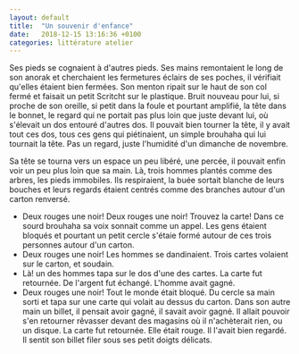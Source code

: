 ```yaml
---
layout: default
title:  "Un souvenir d'enfance"
date:   2018-12-15 13:16:36 +0100
categories: littérature atelier
---
```

Ses pieds se cognaient à d'autres pieds. Ses mains remontaient le long de son anorak et cherchaient les fermetures éclairs de ses poches, il vérifiait qu'elles étaient bien fermées. Son menton ripait sur le haut de son col fermé et faisait un petit Scritcht sur le plastique. Bruit nouveau pour lui, si proche de son oreille, si petit dans la foule et pourtant amplifié, la tête dans le bonnet, le regard qui ne portait pas plus loin que juste devant lui, où s'élevait un dos entouré d'autres dos.
Il pouvait bien tourner la tête, il y avait tout ces dos, tous ces gens qui piétinaient, un simple brouhaha qui lui tournait la tête. Pas un regard, juste l'humidité d'un dimanche de novembre.

Sa tête se tourna vers un espace un peu libéré, une percée, il pouvait enfin voir un peu plus loin que sa main.
Là, trois hommes plantés comme des arbres, les pieds immobiles. Ils respiraient, la buée sortait blanche de leurs bouches et leurs regards étaient centrés comme des branches autour d'un carton renversé.
- Deux rouges une noir! Deux rouges une noir! Trouvez la carte!
Dans ce sourd brouhaha sa voix sonnait comme un appel.
Les gens étaient bloqués et pourtant un petit cercle s'étaie formé autour de ces trois personnes autour d'un carton.
- Deux rouges une noir!
Les hommes se dandinaient. Trois cartes volaient sur le carton, et soudain.
- Là!
un des hommes tapa sur le dos d'une des cartes. La carte fut retournée. De l'argent fut échangé. L'homme avait gagné.
- Deux rouges une noir!
Tout le monde était bloqué.
Du cercle sa main sorti et tapa sur une carte qui volait au dessus du carton.
Dans son autre main un billet, il pensait avoir gagné, il savait avoir gagné. Il allait pouvoir s'en retourner rêvasser devant des magasins où il n'achèterait rien, ou un disque.
La carte fut retournée. Elle était rouge. Il l'avait bien regardé.
Il sentit son billet filer sous ses petit doigts délicats.
